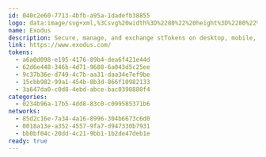 ```yaml
---
id: 040c2e60-7713-4bfb-a95a-1dadefb38855
logo: data:image/svg+xml,%3Csvg%20width%3D%2280%22%20height%3D%2280%22%20viewBox%3D%220%200%2080%2080%22%20fill%3D%22none%22%20xmlns%3D%22http%3A%2F%2Fwww.w3.org%2F2000%2Fsvg%22%3E%0A%3Cg%20opacity%3D%220.62%22%20filter%3D%22url(%23filter0_f_1981_1748)%22%3E%0A%3Cpath%20d%3D%22M63.9333%2030.316L46.6743%2019V25.3269L57.746%2032.5215L56.4434%2036.6431H46.6743V41.8853H56.4434L57.746%2046.0069L46.6743%2053.2014V59.5283L63.9333%2048.2483L61.111%2039.2823L63.9333%2030.316Z%22%20fill%3D%22url(%23paint0_linear_1981_1748)%22%2F%3E%0A%3Cpath%20d%3D%22M31.6588%2041.8853H41.3918V36.6431H31.6226L30.3562%2032.5215L41.3918%2025.3269V19L24.1329%2030.316L26.9551%2039.2823L24.1329%2048.2483L41.4279%2059.5283V53.2014L30.3562%2046.0069L31.6588%2041.8853Z%22%20fill%3D%22url(%23paint1_linear_1981_1748)%22%2F%3E%0A%3Cpath%20d%3D%22M41.3918%2041.8853H31.6588L30.3562%2046.0069L41.4279%2053.2014V59.5283L24.1542%2048.2622V48.1808L26.9551%2039.2823L24.1542%2030.3836V30.3021L41.3918%2019V25.3269L30.3562%2032.5215L31.6226%2036.6431H41.3918V41.8853Z%22%20fill%3D%22url(%23paint2_linear_1981_1748)%22%2F%3E%0A%3Cpath%20d%3D%22M46.6743%2019V25.3269L57.746%2032.5215L56.4434%2036.6431H46.6743V41.8853H56.4434L57.746%2046.0069L46.6743%2053.2014V59.5283L63.6693%2048.4209V47.4097L61.111%2039.2823L63.6693%2031.1547V30.143L46.6743%2019Z%22%20fill%3D%22url(%23paint3_linear_1981_1748)%22%2F%3E%0A%3C%2Fg%3E%0A%3Cpath%20d%3D%22M59.9333%2031.316L42.6743%2020V26.3269L53.746%2033.5215L52.4434%2037.6431H42.6743V42.8853H52.4434L53.746%2047.0069L42.6743%2054.2014V60.5283L59.9333%2049.2483L57.111%2040.2823L59.9333%2031.316Z%22%20fill%3D%22url(%23paint4_linear_1981_1748)%22%2F%3E%0A%3Cpath%20d%3D%22M27.6588%2042.8853H37.3918V37.6431H27.6226L26.3562%2033.5215L37.3918%2026.3269V20L20.1329%2031.316L22.9551%2040.2823L20.1329%2049.2483L37.4279%2060.5283V54.2014L26.3562%2047.0069L27.6588%2042.8853Z%22%20fill%3D%22url(%23paint5_linear_1981_1748)%22%2F%3E%0A%3Cpath%20d%3D%22M37.3918%2042.8853H27.6588L26.3562%2047.0069L37.4279%2054.2014V60.5283L20.1542%2049.2622V49.1808L22.9551%2040.2823L20.1542%2031.3836V31.3021L37.3918%2020V26.3269L26.3562%2033.5215L27.6226%2037.6431H37.3918V42.8853Z%22%20fill%3D%22url(%23paint6_linear_1981_1748)%22%2F%3E%0A%3Cpath%20d%3D%22M42.6743%2020V26.3269L53.746%2033.5215L52.4434%2037.6431H42.6743V42.8853H52.4434L53.746%2047.0069L42.6743%2054.2014V60.5283L59.6693%2049.4209V48.4097L57.111%2040.2823L59.6693%2032.1547V31.143L42.6743%2020Z%22%20fill%3D%22url(%23paint7_linear_1981_1748)%22%2F%3E%0A%3Cdefs%3E%0A%3Cfilter%20id%3D%22filter0_f_1981_1748%22%20x%3D%2212.1329%22%20y%3D%227%22%20width%3D%2263.8004%22%20height%3D%2264.5283%22%20filterUnits%3D%22userSpaceOnUse%22%20color-interpolation-filters%3D%22sRGB%22%3E%0A%3CfeFlood%20flood-opacity%3D%220%22%20result%3D%22BackgroundImageFix%22%2F%3E%0A%3CfeBlend%20mode%3D%22normal%22%20in%3D%22SourceGraphic%22%20in2%3D%22BackgroundImageFix%22%20result%3D%22shape%22%2F%3E%0A%3CfeGaussianBlur%20stdDeviation%3D%226%22%20result%3D%22effect1_foregroundBlur_1981_1748%22%2F%3E%0A%3C%2Ffilter%3E%0A%3ClinearGradient%20id%3D%22paint0_linear_1981_1748%22%20x1%3D%2251.0578%22%20y1%3D%2262.3148%22%20x2%3D%2245.8088%22%20y2%3D%2212.3021%22%20gradientUnits%3D%22userSpaceOnUse%22%3E%0A%3Cstop%20stop-color%3D%22%230B46F9%22%2F%3E%0A%3Cstop%20offset%3D%221%22%20stop-color%3D%22%23BBFBE0%22%2F%3E%0A%3C%2FlinearGradient%3E%0A%3ClinearGradient%20id%3D%22paint1_linear_1981_1748%22%20x1%3D%2258.3501%22%20y1%3D%2262.3148%22%20x2%3D%2246.7893%22%20y2%3D%2214.5492%22%20gradientUnits%3D%22userSpaceOnUse%22%3E%0A%3Cstop%20stop-color%3D%22%230B46F9%22%2F%3E%0A%3Cstop%20offset%3D%221%22%20stop-color%3D%22%23BBFBE0%22%2F%3E%0A%3C%2FlinearGradient%3E%0A%3ClinearGradient%20id%3D%22paint2_linear_1981_1748%22%20x1%3D%2226.6872%22%20y1%3D%2228.1189%22%20x2%3D%2246.6981%22%20y2%3D%2243.0636%22%20gradientUnits%3D%22userSpaceOnUse%22%3E%0A%3Cstop%20offset%3D%220.119792%22%20stop-color%3D%22%238952FF%22%20stop-opacity%3D%220.87%22%2F%3E%0A%3Cstop%20offset%3D%221%22%20stop-color%3D%22%23DABDFF%22%20stop-opacity%3D%220%22%2F%3E%0A%3C%2FlinearGradient%3E%0A%3ClinearGradient%20id%3D%22paint3_linear_1981_1748%22%20x1%3D%2226.6872%22%20y1%3D%2228.1189%22%20x2%3D%2246.6981%22%20y2%3D%2243.0636%22%20gradientUnits%3D%22userSpaceOnUse%22%3E%0A%3Cstop%20offset%3D%220.119792%22%20stop-color%3D%22%238952FF%22%20stop-opacity%3D%220.87%22%2F%3E%0A%3Cstop%20offset%3D%221%22%20stop-color%3D%22%23DABDFF%22%20stop-opacity%3D%220%22%2F%3E%0A%3C%2FlinearGradient%3E%0A%3ClinearGradient%20id%3D%22paint4_linear_1981_1748%22%20x1%3D%2247.0578%22%20y1%3D%2263.3148%22%20x2%3D%2241.8088%22%20y2%3D%2213.3021%22%20gradientUnits%3D%22userSpaceOnUse%22%3E%0A%3Cstop%20stop-color%3D%22%230B46F9%22%2F%3E%0A%3Cstop%20offset%3D%221%22%20stop-color%3D%22%23BBFBE0%22%2F%3E%0A%3C%2FlinearGradient%3E%0A%3ClinearGradient%20id%3D%22paint5_linear_1981_1748%22%20x1%3D%2254.3501%22%20y1%3D%2263.3148%22%20x2%3D%2242.7893%22%20y2%3D%2215.5492%22%20gradientUnits%3D%22userSpaceOnUse%22%3E%0A%3Cstop%20stop-color%3D%22%230B46F9%22%2F%3E%0A%3Cstop%20offset%3D%221%22%20stop-color%3D%22%23BBFBE0%22%2F%3E%0A%3C%2FlinearGradient%3E%0A%3ClinearGradient%20id%3D%22paint6_linear_1981_1748%22%20x1%3D%2222.6872%22%20y1%3D%2229.1189%22%20x2%3D%2242.6981%22%20y2%3D%2244.0636%22%20gradientUnits%3D%22userSpaceOnUse%22%3E%0A%3Cstop%20offset%3D%220.119792%22%20stop-color%3D%22%238952FF%22%20stop-opacity%3D%220.87%22%2F%3E%0A%3Cstop%20offset%3D%221%22%20stop-color%3D%22%23DABDFF%22%20stop-opacity%3D%220%22%2F%3E%0A%3C%2FlinearGradient%3E%0A%3ClinearGradient%20id%3D%22paint7_linear_1981_1748%22%20x1%3D%2222.6872%22%20y1%3D%2229.1189%22%20x2%3D%2242.6981%22%20y2%3D%2244.0636%22%20gradientUnits%3D%22userSpaceOnUse%22%3E%0A%3Cstop%20offset%3D%220.119792%22%20stop-color%3D%22%238952FF%22%20stop-opacity%3D%220.87%22%2F%3E%0A%3Cstop%20offset%3D%221%22%20stop-color%3D%22%23DABDFF%22%20stop-opacity%3D%220%22%2F%3E%0A%3C%2FlinearGradient%3E%0A%3C%2Fdefs%3E%0A%3C%2Fsvg%3E%0A
name: Exodus
description: Secure, manage, and exchange stTokens on desktop, mobile, and hardware wallets.
link: https://www.exodus.com/
tokens:
  - a6a0d098-e195-4176-89b4-dea6f421e44d
  - 62d6e448-346b-4d71-9688-6a043d5c25ee
  - 9c37b36e-d749-4c7b-aa31-daa34e7ef9be
  - 15cbb982-99a1-454b-8b3d-866f10982133
  - 3a647da0-c0d8-4ebd-abce-bac0390880f4
categories:
  - 0234b96a-17b5-4dd8-83c0-c099585371b6
networks:
  - 85d2c16e-7a34-4a16-8996-304b6673c6d0
  - 0018a13e-a352-4557-9fa7-d947330b7931
  - bb0bf04c-20dd-4c21-9bb1-1b2de47deb1e
ready: true
---
```

